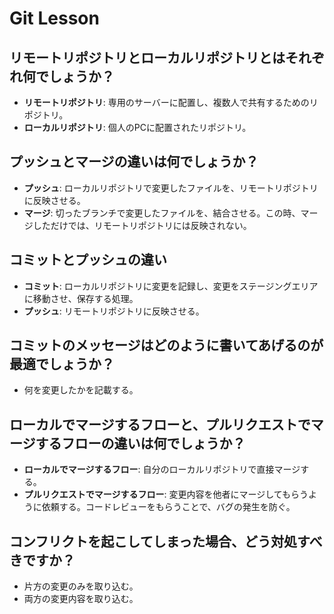 # Git Lesson

## リモートリポジトリとローカルリポジトリとはそれぞれ何でしょうか？

- **リモートリポジトリ**: 専用のサーバーに配置し、複数人で共有するためのリポジトリ。
- **ローカルリポジトリ**: 個人のPCに配置されたリポジトリ。

## プッシュとマージの違いは何でしょうか？

- **プッシュ**: ローカルリポジトリで変更したファイルを、リモートリポジトリに反映させる。
- **マージ**: 切ったブランチで変更したファイルを、結合させる。この時、マージしただけでは、リモートリポジトリには反映されない。

## コミットとプッシュの違い

- **コミット**: ローカルリポジトリに変更を記録し、変更をステージングエリアに移動させ、保存する処理。
- **プッシュ**: リモートリポジトリに反映させる。

## コミットのメッセージはどのように書いてあげるのが最適でしょうか？

- 何を変更したかを記載する。

## ローカルでマージするフローと、プルリクエストでマージするフローの違いは何でしょうか？

- **ローカルでマージするフロー**: 自分のローカルリポジトリで直接マージする。
- **プルリクエストでマージするフロー**: 変更内容を他者にマージしてもらうように依頼する。コードレビューをもらうことで、バグの発生を防ぐ。

## コンフリクトを起こしてしまった場合、どう対処すべきですか？

- 片方の変更のみを取り込む。
- 両方の変更内容を取り込む。
